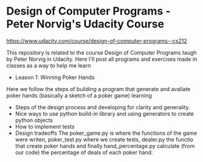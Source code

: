 # Design of Computer Programs - Peter Norvig's Udacity Course

https://www.udacity.com/course/design-of-computer-programs--cs212

This repository is related to the course Design of Computer Programs taugh by Peter Norvig in Udacity.
Here I'll post all programs and exercises made in classes as a way to help me learn

- Leason 1: Winning Poker Hands

Here we follow the steps of building a program that generate and avaliate poker hands (basically a sketch of a poker game) learning
   - Steps of the design process and developing for clarity and generality.
   - Nice ways to use python build-in library and using generators to create python objects
   - How to implement tests
   - Design tradeoffs
The poker_game.py is where the functions of the game were writen, poker_test.py where we create tests, dealer.py the functio that create poker hands and finally hand_percentage.py calculate (from our code) the percentage of deals of each poker hand.
